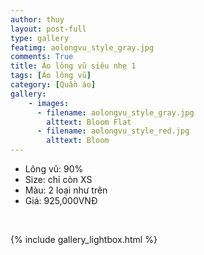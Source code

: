 ```yaml
---
author: thuy
layout: post-full
type: gallery
featimg: aolongvu_style_gray.jpg
comments: True
title: Áo lông vũ siêu nhẹ 1
tags: [Áo lông vũ]
category: [Quần áo]
gallery:
    - images:
      - filename: aolongvu_style_gray.jpg
        alttext: Bloom Flat
      - filename: aolongvu_style_red.jpg
        alttext: Bloom
---
```


* Lông vũ: 90%
* Size: chỉ còn XS
* Màu: 2 loại như trên
* Giá: 925,000VNĐ
<br>


{% include gallery_lightbox.html %}
